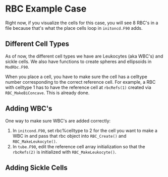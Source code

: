 # RBC Example Case

Right now, if you visualize the cells for this case, you will see 8 RBC's in a file because that's what the place cells loop in `initoncd.F90` adds.

## Different Cell Types
As of now, the different cell types we have are Leukocytes (aka WBC's) and sickle cells. We also have functions to create spheres and ellipsoids in `ModRbc.F90`.  

When you place a cell, you have to make sure the cell has a celltype number corresponding to the correct reference cell. For example, a RBC with celltype 1 has to have the reference cell at `rbcRefs(1)` created via `RBC_MakeBiConcave`. This is already done.

## Adding WBC's
One way to make sure WBC's are added correctly:
1. In `initcond.F90`, set rbc%celltype to 2 for the cell you want to make a WBC in and pass that rbc object into `RBC_Create()` and `RBC_MakeLeukocyte()`.
2. In `tube.F90`, edit the reference cell array initialization so that the `rbcRefs(2)` is initialized with `RBC_MakeLeukocyte()`.

## Adding Sickle Cells
